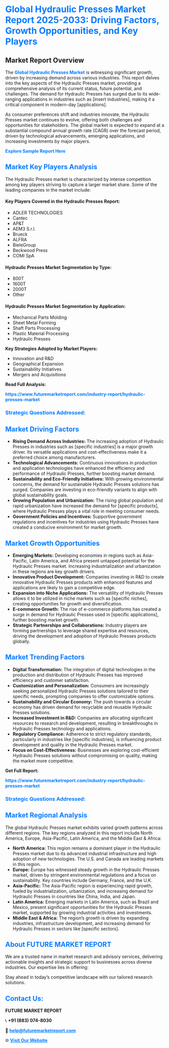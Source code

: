 <h1 style="color: #007BFF;">Global Hydraulic Presses Market Report 2025-2033: Driving Factors, Growth Opportunities, and Key Players</h1>

<section id="overview">
<h2>Market Report Overview</h2>
<p>The <a href="https://www.futuremarketreport.com/industry-report/hydraulic-presses-market" style="color: #007BFF; text-decoration: none;"><strong>Global Hydraulic Presses Market</strong></a> is witnessing significant growth, driven by increasing demand across various industries. This report delves into the key aspects of the Hydraulic Presses market, providing a comprehensive analysis of its current status, future potential, and challenges. The demand for Hydraulic Presses has surged due to its wide-ranging applications in industries such as [insert industries], making it a critical component in modern-day [applications].</p>
<p>As consumer preferences shift and industries innovate, the Hydraulic Presses market continues to evolve, offering both challenges and opportunities for stakeholders. The global market is expected to expand at a substantial compound annual growth rate (CAGR) over the forecast period, driven by technological advancements, emerging applications, and increasing investments by major players.</p>
</section>

<section id="overview">
<p><a href="https://www.futuremarketreport.com/request-sample/reportId=127993" style="color: #007BFF; text-decoration: none;"><strong>Explore Sample Report Here</strong></a></p>
</section>

<section id="key-players">
<h2 style="color: #007BFF;">Market Key Players Analysis</h2>
<p>The Hydraulic Presses market is characterized by intense competition among key players striving to capture a larger market share. Some of the leading companies in the market include:</p>
<h4>Key Players Covered in the Hydraulic Presses Report:</h4>
<ul><li>ADLER TECHNOLOGIES</li><li>Cantec</li><li>AP&amp;T</li><li>AEM3 S.r.l.</li><li>Brueck</li><li>ALFRA</li><li>BieleGroup</li><li>Beckwood Press</li><li>COMI SpA</li></ul>
<h4>Hydraulic Presses Market Segmentation by Type:</h4>
<ul><li>800T</li><li>1600T</li><li>2000T</li><li>Other</li></ul>

<h4>Hydraulic Presses Market Segmentation by Application:</h4>
<ul><li>Mechanical Parts Molding</li><li>Sheet Metal Forming</li><li>Shaft Parts Processing</li><li>Plastic Material Processing</li><li>Hydraulic Presses</li></ul>
<p><strong>Key Strategies Adopted by Market Players:</strong></p>
<ul>
<li>Innovation and R&D</li>
<li>Geographical Expansion</li>
<li>Sustainability Initiatives</li>
<li>Mergers and Acquisitions</li>
</ul>
</section>

<section>
<p><strong>Read Full Analysis: </strong></p><a href="https://www.futuremarketreport.com/industry-report/hydraulic-presses-market" style="color: #007BFF; text-decoration: none;"><strong>https://www.futuremarketreport.com/industry-report/hydraulic-presses-market</strong></a>
<h3 style="color: #007BFF;">Strategic Questions Addressed:</h3>
</section>

<section id="driving-factors">
<h2 style="color: #007BFF;">Market Driving Factors</h2>
<ul>
<li><strong>Rising Demand Across Industries:</strong> The increasing adoption of Hydraulic Presses in industries such as [specific industries] is a major growth driver. Its versatile applications and cost-effectiveness make it a preferred choice among manufacturers.</li>
<li><strong>Technological Advancements:</strong> Continuous innovations in production and application technologies have enhanced the efficiency and performance of Hydraulic Presses, further boosting market demand.</li>
<li><strong>Sustainability and Eco-Friendly Initiatives:</strong> With growing environmental concerns, the demand for sustainable Hydraulic Presses solutions has surged. Companies are investing in eco-friendly variants to align with global sustainability goals.</li>
<li><strong>Growing Population and Urbanization:</strong> The rising global population and rapid urbanization have increased the demand for [specific products], where Hydraulic Presses plays a vital role in meeting consumer needs.</li>
<li><strong>Government Policies and Incentives:</strong> Supportive government regulations and incentives for industries using Hydraulic Presses have created a conducive environment for market growth.</li>
</ul>
</section>

<section id="growth-opportunities">
<h2 style="color: #007BFF;">Market Growth Opportunities</h2>
<ul>
<li><strong>Emerging Markets:</strong> Developing economies in regions such as Asia-Pacific, Latin America, and Africa present untapped potential for the Hydraulic Presses market. Increasing industrialization and urbanization in these regions are key growth drivers.</li>
<li><strong>Innovative Product Development:</strong> Companies investing in R&D to create innovative Hydraulic Presses products with enhanced features and applications are likely to gain a competitive edge.</li>
<li><strong>Expansion into Niche Applications:</strong> The versatility of Hydraulic Presses allows it to be utilized in niche markets such as [specific niches], creating opportunities for growth and diversification.</li>
<li><strong>E-commerce Growth:</strong> The rise of e-commerce platforms has created a surge in demand for Hydraulic Presses used in [specific applications], further boosting market growth.</li>
<li><strong>Strategic Partnerships and Collaborations:</strong> Industry players are forming partnerships to leverage shared expertise and resources, driving the development and adoption of Hydraulic Presses products globally.</li>
</ul>
</section>

<section id="trending-factors">
<h2 style="color: #007BFF;">Market Trending Factors</h2>
<ul>
<li><strong>Digital Transformation:</strong> The integration of digital technologies in the production and distribution of Hydraulic Presses has improved efficiency and customer satisfaction.</li>
<li><strong>Customization and Personalization:</strong> Consumers are increasingly seeking personalized Hydraulic Presses solutions tailored to their specific needs, prompting companies to offer customizable options.</li>
<li><strong>Sustainability and Circular Economy:</strong> The push towards a circular economy has driven demand for recyclable and reusable Hydraulic Presses solutions.</li>
<li><strong>Increased Investment in R&D:</strong> Companies are allocating significant resources to research and development, resulting in breakthroughs in Hydraulic Presses technology and applications.</li>
<li><strong>Regulatory Compliance:</strong> Adherence to strict regulatory standards, particularly in industries like [specific industries], is influencing product development and quality in the Hydraulic Presses market.</li>
<li><strong>Focus on Cost-Effectiveness:</strong> Businesses are exploring cost-efficient Hydraulic Presses solutions without compromising on quality, making the market more competitive.</li>
</ul>
</section>

<section>
<p><strong>Get Full Report: </strong></p><a href="https://www.futuremarketreport.com/industry-report/hydraulic-presses-market" style="color: #007BFF; text-decoration: none;"><strong>https://www.futuremarketreport.com/industry-report/hydraulic-presses-market</strong></a>
<h3 style="color: #007BFF;">Strategic Questions Addressed:</h3>
</section>


<section id="regional-analysis">
<h2 style="color: #007BFF;">Market Regional Analysis</h2>
<p>The global Hydraulic Presses market exhibits varied growth patterns across different regions. The key regions analyzed in this report include North America, Europe, Asia-Pacific, Latin America, and the Middle East & Africa:</p>
<ul>
<li><strong>North America:</strong> This region remains a dominant player in the Hydraulic Presses market due to its advanced industrial infrastructure and high adoption of new technologies. The U.S. and Canada are leading markets in this region.</li>
<li><strong>Europe:</strong> Europe has witnessed steady growth in the Hydraulic Presses market, driven by stringent environmental regulations and a focus on sustainability. Key countries include Germany, France, and the U.K.</li>
<li><strong>Asia-Pacific:</strong> The Asia-Pacific region is experiencing rapid growth, fueled by industrialization, urbanization, and increasing demand for Hydraulic Presses in countries like China, India, and Japan.</li>
<li><strong>Latin America:</strong> Emerging markets in Latin America, such as Brazil and Mexico, present significant opportunities for the Hydraulic Presses market, supported by growing industrial activities and investments.</li>
<li><strong>Middle East & Africa:</strong> The region’s growth is driven by expanding industries, infrastructure development, and increasing demand for Hydraulic Presses in sectors like [specific sectors].</li>
</ul>
</section>

<footer>
<h2 style="color: #007BFF;">About FUTURE MARKET REPORT</h2>
<p>We are a trusted name in market research and advisory services, delivering actionable insights and strategic support to businesses across diverse industries. Our expertise lies in offering:</p>

<p>Stay ahead in today’s competitive landscape with our tailored research solutions.</p>

<h2 style="color: #007BFF;">Contact Us:</h2>
<p><strong>FUTURE MARKET REPORT</strong></p>
<p>📞 <strong>+91 (883) 074-8030</strong></p>
<p>📧 <strong><a href="mailto:help@futuremarketreport.com" style="color: #007BFF;">help@futuremarketreport.com</a></strong></p>
<p>🌐 <strong><a href="https://www.futuremarketreport.com/" style="color: #007BFF;">Visit Our Website</a></strong></p>
</footer>